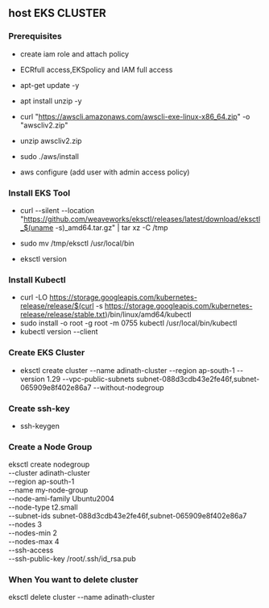 ## host EKS CLUSTER 

### Prerequisites
- create iam role and attach policy
- ECRfull access,EKSpolicy and IAM full access
  
- apt-get update -y
- apt install unzip -y
- curl "https://awscli.amazonaws.com/awscli-exe-linux-x86_64.zip" -o "awscliv2.zip"
- unzip awscliv2.zip
- sudo ./aws/install
  
- aws configure (add user with admin access policy)
  
### Install EKS Tool
- curl --silent --location "https://github.com/weaveworks/eksctl/releases/latest/download/eksctl_$(uname -s)_amd64.tar.gz" | tar xz -C /tmp
  
- sudo mv /tmp/eksctl /usr/local/bin
- eksctl version

### Install Kubectl
- curl -LO https://storage.googleapis.com/kubernetes-release/release/$(curl -s https://storage.googleapis.com/kubernetes-release/release/stable.txt)/bin/linux/amd64/kubectl
- sudo install -o root -g root -m 0755 kubectl /usr/local/bin/kubectl 
- kubectl version --client

### Create EKS Cluster
- eksctl create cluster --name adinath-cluster --region ap-south-1 --version 1.29 --vpc-public-subnets subnet-088d3cdb43e2fe46f,subnet-065909e8f402e86a7 --without-nodegroup

### Create ssh-key
- ssh-keygen
  
### Create a Node Group
 eksctl create nodegroup \
  --cluster adinath-cluster \
  --region ap-south-1 \
  --name my-node-group \
  --node-ami-family Ubuntu2004 \
  --node-type t2.small \
  --subnet-ids subnet-088d3cdb43e2fe46f,subnet-065909e8f402e86a7 \
  --nodes 3 \
  --nodes-min 2 \
  --nodes-max 4 \
  --ssh-access \
  --ssh-public-key /root/.ssh/id_rsa.pub




 ### When You want to delete cluster
 eksctl delete cluster --name adinath-cluster


 
